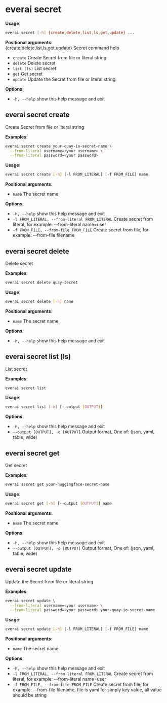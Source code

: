 # everai secret
**Usage**:  
```bash
everai secret [-h] {create,delete,list,ls,get,update} ...
```

**Positional arguments**:  
  {create,delete,list,ls,get,update}
                        Secret command help
* `create`              Create Secret from file or literal string  
* `delete`              Delete secret  
* `list (ls)`           List secret  
* `get`                 Get secret  
* `update`              Update the Secret from file or literal string  

**Options**:  
* `-h, --help`            show this help message and exit  

## everai secret create              
Create Secret from file or literal string  

**Examples**:  
```bash  
everai secret create your-quay-io-secret-name \
  --from-literal username=<your username> \
  --from-literal password=<your password>
```

**Usage**:
```bash  
everai secret create [-h] [-l FROM_LITERAL] [-f FROM_FILE] name  
```

**Positional arguments**:  
  * `name`                  The secret name

**Options**:  
* `-h, --help`            show this help message and exit  
* `-l FROM_LITERAL, --from-literal FROM_LITERAL`
                        Create secret from literal, for example: --from-literal name=user  
* `-f FROM_FILE, --from-file FROM_FILE`
                        Create secret from file, for example: --from-file filename  

## everai secret delete              
Delete secret  

**Examples**:  
```bash
everai secret delete quay-secret
```

**Usage**:   
```bash
everai secret delete [-h] name
```
**Positional arguments**:  
  * `name`        The secret name

**Options**:  
* `-h, --help`  show this help message and exit  

## everai secret list (ls)           
List secret  

**Examples**:
```bash  
everai secret list
```

**Usage**:
```bash  
everai secret list [-h] [--output [OUTPUT]]  
```

**Options**:  
* `-h, --help`            show this help message and exit
* `--output [OUTPUT], -o [OUTPUT]`
                        Output format, One of: (json, yaml, table, wide)

## everai secret get                 
Get secret  

**Examples**:
```bash  
everai secret get your-huggingface-secret-name
```
**Usage**:
```bash  
everai secret get [-h] [--output [OUTPUT]] name
```

**Positional arguments**:  
  * `name`                  The secret name  

**Options**:  
* `-h, --help`            show this help message and exit  
* `--output [OUTPUT], -o [OUTPUT]`
                        Output format, One of: (json, yaml, table, wide)  

## everai secret update              
Update the Secret from file or literal string  

**Examples**:  
```bash
everai secret update \
  --from-literal username=<your username> \
  --from-literal password=<your password> your-quay-io-secret-name
```

**Usage**:  
```bash
everai secret update [-h] [-l FROM_LITERAL] [-f FROM_FILE] name
```
**Positional arguments**:  
  * `name`                  The secret name  

**Options**:  
* `-h, --help`            show this help message and exit  
* `-l FROM_LITERAL, --from-literal FROM_LITERAL`
                        Create secret from literal, for example: --from-literal name=user  
* `-f FROM_FILE, --from-file FROM_FILE`
                        Create secret from file, for example: --from-file filename, file is yaml for simply key value,
                        all value should be string  

